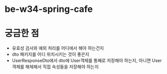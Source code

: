 # be-w34-spring-cafe

# 궁금한 점

* 유효성 검사와 예외 처리를 어디에서 해야 하는건지
* dto 패키지를 어디 위치시키는 것이 좋은지
* UserResponseDto에서 dto에 User객체를 통째로 저장해야 하는지, 아니면 User객체를 해체해서 직접 속성들을 저장해야 하는지